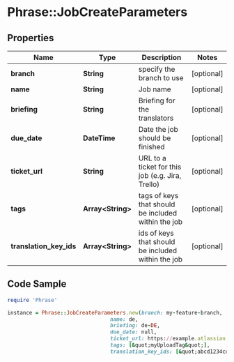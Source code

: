 # Phrase::JobCreateParameters

## Properties

Name | Type | Description | Notes
------------ | ------------- | ------------- | -------------
**branch** | **String** | specify the branch to use | [optional] 
**name** | **String** | Job name | [optional] 
**briefing** | **String** | Briefing for the translators | [optional] 
**due_date** | **DateTime** | Date the job should be finished | [optional] 
**ticket_url** | **String** | URL to a ticket for this job (e.g. Jira, Trello) | [optional] 
**tags** | **Array&lt;String&gt;** | tags of keys that should be included within the job | [optional] 
**translation_key_ids** | **Array&lt;String&gt;** | ids of keys that should be included within the job | [optional] 

## Code Sample

```ruby
require 'Phrase'

instance = Phrase::JobCreateParameters.new(branch: my-feature-branch,
                                 name: de,
                                 briefing: de-DE,
                                 due_date: null,
                                 ticket_url: https://example.atlassian.net/browse/FOO,
                                 tags: [&quot;myUploadTag&quot;],
                                 translation_key_ids: [&quot;abcd1234cdef1234abcd1234cdef1234&quot;])
```


